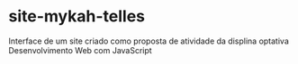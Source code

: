 # site-mykah-telles
Interface de um site criado como proposta de atividade da displina optativa Desenvolvimento Web com JavaScript
